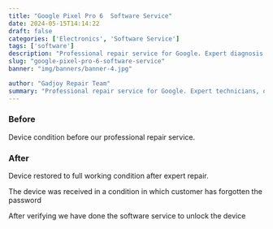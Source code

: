 ```yaml
---
title: "Google Pixel Pro 6  Software Service"
date: 2024-05-15T14:14:22
draft: false
categories: ['Electronics', 'Software Service']
tags: ['software']
description: "Professional repair service for Google. Expert diagnosis and quality repairs in Bangalore."
slug: "google-pixel-pro-6-software-service"
banner: "img/banners/banner-4.jpg"

author: "Gadjoy Repair Team"
summary: "Professional repair service for Google. Expert technicians, quality parts, warranty included."
---
```


### Before

Device condition before our professional repair service.

### After

Device restored to full working condition after expert repair.

The device was received in a condition in which customer has forgotten the password

After verifying we have done the software service to unlock the device